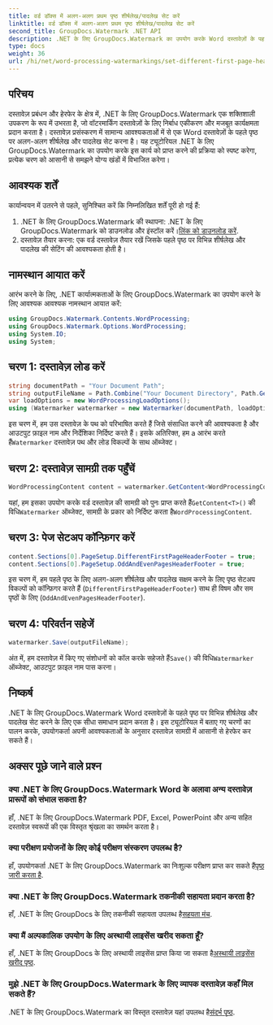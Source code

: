 ```yaml
---
title: वर्ड डॉक्स में अलग-अलग प्रथम पृष्ठ शीर्षलेख/पादलेख सेट करें
linktitle: वर्ड डॉक्स में अलग-अलग प्रथम पृष्ठ शीर्षलेख/पादलेख सेट करें
second_title: GroupDocs.Watermark .NET API
description: .NET के लिए GroupDocs.Watermark का उपयोग करके Word दस्तावेज़ों के पहले पृष्ठ पर विभिन्न शीर्षलेख और पादलेख सेट करना सीखें।
type: docs
weight: 36
url: /hi/net/word-processing-watermarkings/set-different-first-page-header-footer-word-docs/
---
```

## परिचय
दस्तावेज़ प्रबंधन और हेरफेर के क्षेत्र में, .NET के लिए GroupDocs.Watermark एक शक्तिशाली उपकरण के रूप में उभरता है, जो वॉटरमार्किंग दस्तावेज़ों के लिए निर्बाध एकीकरण और मजबूत कार्यक्षमता प्रदान करता है। दस्तावेज़ प्रसंस्करण में सामान्य आवश्यकताओं में से एक Word दस्तावेज़ों के पहले पृष्ठ पर अलग-अलग शीर्षलेख और पादलेख सेट करना है। यह ट्यूटोरियल .NET के लिए GroupDocs.Watermark का उपयोग करके इस कार्य को प्राप्त करने की प्रक्रिया को स्पष्ट करेगा, प्रत्येक चरण को आसानी से समझने योग्य खंडों में विभाजित करेगा।
## आवश्यक शर्तें
कार्यान्वयन में उतरने से पहले, सुनिश्चित करें कि निम्नलिखित शर्तें पूरी हो गई हैं:
1.  .NET के लिए GroupDocs.Watermark की स्थापना: .NET के लिए GroupDocs.Watermark को डाउनलोड और इंस्टॉल करें।[लिंक को डाउनलोड करें](https://releases.groupdocs.com/Watermark/net/).
2. दस्तावेज़ तैयार करना: एक वर्ड दस्तावेज़ तैयार रखें जिसके पहले पृष्ठ पर विभिन्न शीर्षलेख और पादलेख की सेटिंग की आवश्यकता होती है।

## नामस्थान आयात करें
आरंभ करने के लिए, .NET कार्यात्मकताओं के लिए GroupDocs.Watermark का उपयोग करने के लिए आवश्यक आवश्यक नामस्थान आयात करें:
```csharp
using GroupDocs.Watermark.Contents.WordProcessing;
using GroupDocs.Watermark.Options.WordProcessing;
using System.IO;
using System;
```
## चरण 1: दस्तावेज़ लोड करें
```csharp
string documentPath = "Your Document Path";
string outputFileName = Path.Combine("Your Document Directory", Path.GetFileName(documentPath));
var loadOptions = new WordProcessingLoadOptions();
using (Watermarker watermarker = new Watermarker(documentPath, loadOptions))
```
इस चरण में, हम उस दस्तावेज़ के पथ को परिभाषित करते हैं जिसे संसाधित करने की आवश्यकता है और आउटपुट फ़ाइल नाम और निर्देशिका निर्दिष्ट करते हैं। इसके अतिरिक्त, हम a आरंभ करते हैं`Watermarker` दस्तावेज़ पथ और लोड विकल्पों के साथ ऑब्जेक्ट।
## चरण 2: दस्तावेज़ सामग्री तक पहुँचें
```csharp
WordProcessingContent content = watermarker.GetContent<WordProcessingContent>();
```
 यहां, हम इसका उपयोग करके वर्ड दस्तावेज़ की सामग्री को पुनः प्राप्त करते हैं`GetContent<T>()` की विधि`Watermarker` ऑब्जेक्ट, सामग्री के प्रकार को निर्दिष्ट करता है`WordProcessingContent`.
## चरण 3: पेज सेटअप कॉन्फ़िगर करें
```csharp
content.Sections[0].PageSetup.DifferentFirstPageHeaderFooter = true;
content.Sections[0].PageSetup.OddAndEvenPagesHeaderFooter = true;
```
इस चरण में, हम पहले पृष्ठ के लिए अलग-अलग शीर्षलेख और पादलेख सक्षम करने के लिए पृष्ठ सेटअप विकल्पों को कॉन्फ़िगर करते हैं (`DifferentFirstPageHeaderFooter`) साथ ही विषम और सम पृष्ठों के लिए (`OddAndEvenPagesHeaderFooter`).
## चरण 4: परिवर्तन सहेजें
```csharp
watermarker.Save(outputFileName);
```
 अंत में, हम दस्तावेज़ में किए गए संशोधनों को कॉल करके सहेजते हैं`Save()` की विधि`Watermarker` ऑब्जेक्ट, आउटपुट फ़ाइल नाम पास करना।

## निष्कर्ष
.NET के लिए GroupDocs.Watermark Word दस्तावेज़ों के पहले पृष्ठ पर विभिन्न शीर्षलेख और पादलेख सेट करने के लिए एक सीधा समाधान प्रदान करता है। इस ट्यूटोरियल में बताए गए चरणों का पालन करके, उपयोगकर्ता अपनी आवश्यकताओं के अनुसार दस्तावेज़ सामग्री में आसानी से हेरफेर कर सकते हैं।
## अक्सर पूछे जाने वाले प्रश्न
### क्या .NET के लिए GroupDocs.Watermark Word के अलावा अन्य दस्तावेज़ प्रारूपों को संभाल सकता है?
हाँ, .NET के लिए GroupDocs.Watermark PDF, Excel, PowerPoint और अन्य सहित दस्तावेज़ स्वरूपों की एक विस्तृत श्रृंखला का समर्थन करता है।
### क्या परीक्षण प्रयोजनों के लिए कोई परीक्षण संस्करण उपलब्ध है?
हाँ, उपयोगकर्ता .NET के लिए GroupDocs.Watermark का निःशुल्क परीक्षण प्राप्त कर सकते हैं[पृष्ठ जारी करता है](https://releases.groupdocs.com/).
### क्या .NET के लिए GroupDocs.Watermark तकनीकी सहायता प्रदान करता है?
 हाँ, .NET के लिए GroupDocs के लिए तकनीकी सहायता उपलब्ध है[सहयता मंच](https://forum.groupdocs.com/c/watermark/19).
### क्या मैं अल्पकालिक उपयोग के लिए अस्थायी लाइसेंस खरीद सकता हूँ?
 हाँ, .NET के लिए GroupDocs के लिए अस्थायी लाइसेंस प्राप्त किया जा सकता है[अस्थायी लाइसेंस खरीद पृष्ठ](https://purchase.groupdocs.com/temporary-license/).
### मुझे .NET के लिए GroupDocs.Watermark के लिए व्यापक दस्तावेज़ कहाँ मिल सकते हैं?
 .NET के लिए GroupDocs.Watermark का विस्तृत दस्तावेज़ यहां उपलब्ध है[संदर्भ पृष्ठ](https://reference.groupdocs.com/Watermark/net/).